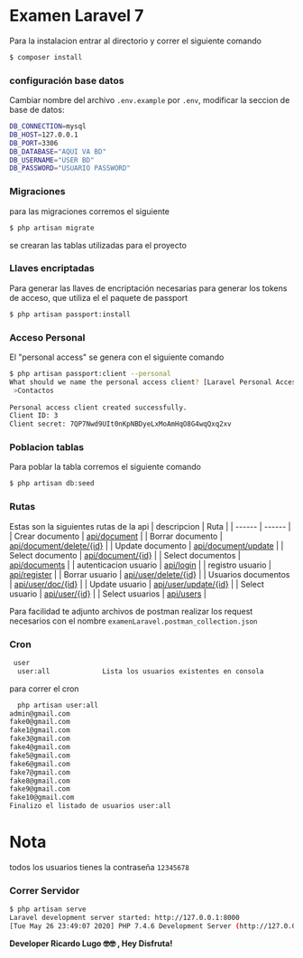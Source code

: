 # Examen Laravel 7

Para la instalacion entrar al directorio y correr el siguiente comando

```sh
$ composer install 
```
### configuración base datos
Cambiar nombre del archivo `.env.example` por `.env`, modificar la seccion de base de datos:
```sh
DB_CONNECTION=mysql
DB_HOST=127.0.0.1
DB_PORT=3306
DB_DATABASE="AQUI VA BD"
DB_USERNAME="USER BD"
DB_PASSWORD="USUARIO PASSWORD"
```

### Migraciones
para las migraciones corremos el siguiente
```sh
$ php artisan migrate
```
se crearan las tablas utilizadas para el proyecto

### Llaves encriptadas
Para generar las llaves de encriptación necesarias para generar los tokens de acceso, que utiliza el el paquete de passport
```sh
$ php artisan passport:install
```

### Acceso Personal
El "personal access" se genera con el siguiente comando
```sh
$ php artisan passport:client --personal
What should we name the personal access client? [Laravel Personal Access Client]:
 >Contactos
 
Personal access client created successfully.
Client ID: 3
Client secret: 7QP7Nwd9UIt0nKpNBDyeLxMoAmHqO8G4wqQxq2xv
```

### Poblacion tablas
Para poblar la tabla corremos el siguiente comando
```sh
$ php artisan db:seed
```
[1]: <http://127.0.0.1:8000/api/document>
[2]: <http://127.0.0.1:8000/api/document/delete/{id}>
[3]: <http://127.0.0.1:8000/api/document/update>
[4]: <http://127.0.0.1:8000/api/document/{id}>
[5]: <http://127.0.0.1:8000/api/documents>
[6]: <http://127.0.0.1:8000/api/login>
[7]: <http://127.0.0.1:8000/api/register>
[8]: <http://127.0.0.1:8000/api/user/delete/{id}>
[9]: <http://127.0.0.1:8000/api/user/doc/{id}>
[10]: <http://127.0.0.1:8000/api/user/update/{id}>
[11]: <http://127.0.0.1:8000/api/user/{id}>
[12]: <http://127.0.0.1:8000/api/users>
### Rutas
Estas son la siguientes rutas de la api
| descripcion | Ruta |
| ------ | ------ |
| Crear documento | [api/document][1] |
| Borrar documento | [api/document/delete/{id}][2] |
| Update documento | [api/document/update][3] |
| Select documento | [api/document/{id}][4] |
| Select documentos | [api/documents][5] |
| autenticacion usuario | [api/login][6] |
| registro usuario | [api/register][7] |
| Borrar usuario | [api/user/delete/{id}][8] |
| Usuarios documentos | [api/user/doc/{id}][9] |
| Update usuario | [api/user/update/{id}][10] |
| Select usuario | [api/user/{id}][11] |
| Select usuarios | [api/users][12] |

Para facilidad te adjunto archivos de postman realizar los request necesarios
con el nombre `examenLaravel.postman_collection.json` 

### Cron

```sh
 user
  user:all             Lista los usuarios existentes en consola
```
para correr el cron
```sh
  php artisan user:all
admin@gmail.com
fake0@gmail.com
fake1@gmail.com
fake3@gmail.com
fake4@gmail.com
fake5@gmail.com
fake6@gmail.com
fake7@gmail.com
fake8@gmail.com
fake9@gmail.com
fake10@gmail.com
Finalizo el listado de usuarios user:all
```

# Nota
todos los usuarios tienes la contraseña `12345678`

### Correr Servidor
```sh 
$ php artisan serve
Laravel development server started: http://127.0.0.1:8000
[Tue May 26 23:49:07 2020] PHP 7.4.6 Development Server (http://127.0.0.1:8000) started
```


**Developer Ricardo Lugo 🤓🤓 , Hey Disfruta!**